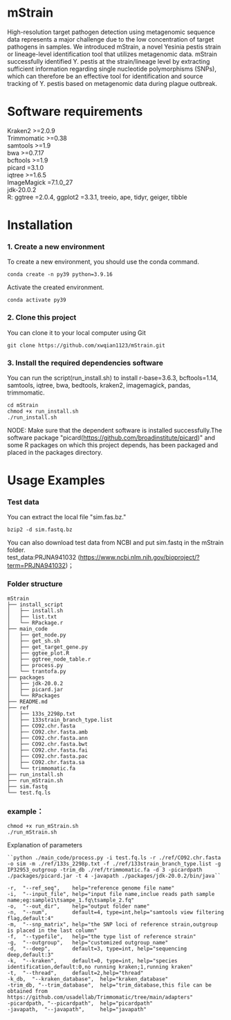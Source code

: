 # mStrain
High-resolution target pathogen detection using metagenomic sequence data represents a major challenge due to the low concentration of target pathogens in samples. We introduced mStrain, a novel Yesinia pestis strain or lineage-level identification tool that utilizes metagenomic data. mStrain successfully identified Y. pestis at the strain/lineage level by extracting sufficient information regarding single nucleotide polymorphisms (SNPs), which can therefore be an effective tool for identification and source tracking of Y. pestis based on metagenomic data during plague outbreak.<br/>

# Software requirements <br/>
Kraken2 >=2.0.9 <br/>
Trimmomatic >=0.38 <br/>
samtools >=1.9 <br/>
bwa >=0.7.17 <br/>
bcftools >=1.9 <br/>
picard =3.1.0<br/>
iqtree >=1.6.5 <br/>
ImageMagick =7.1.0_27 <br/>
jdk-20.0.2 <br/> 
R: ggtree =2.0.4, ggplot2 =3.3.1, treeio, ape, tidyr, geiger, tibble <br/>

# Installation
### 1. Create a new environment <br/>
To create a new environment, you should use the conda command.<br/>
```
conda create -n py39 python=3.9.16
```
Activate the created environment.<br/>
```
conda activate py39
```
### 2. Clone this project <br/>
You can clone it to your local computer using Git<br/>
```
git clone https://github.com/xwqian1123/mStrain.git
```
### 3. Install the required dependencies software <br/>
You can run the script(run_install.sh) to install r-base=3.6.3, bcftools=1.14, samtools, iqtree, bwa, bedtools, kraken2, imagemagick, pandas, trimmomatic.<br/>
```
cd mStrain
chmod +x run_install.sh
./run_install.sh
```
NODE: Make sure that the dependent software is installed successfully.The software package "picard(https://github.com/broadinstitute/picard)" and some R packages on which this project depends, has been packaged and placed in the packages directory.

# Usage Examples

### Test data
You can  extract the local file "sim.fas.bz."<br/>
```
bzip2 -d sim.fastq.bz
```
You can also download test data from NCBI and put sim.fastq in the mStrain folder.<br/>
test_data:PRJNA941032 (https://www.ncbi.nlm.nih.gov/bioproject/?term=PRJNA941032)；<br/>

### Folder structure
```
mStrain
├── install_script
│   ├── install.sh
│   ├── list.txt
│   └── RPackage.r
├── main_code
│   ├── get_node.py
│   ├── get_sh.sh
│   ├── get_target_gene.py
│   ├── ggtee_plot.R
│   ├── ggtree_node_table.r
│   ├── process.py
│   └── trantofa.py
├── packages
│   ├── jdk-20.0.2
│   ├── picard.jar
│   └── RPackages
├── README.md
├── ref
│   ├── 133s_2298p.txt
│   ├── 133strain_branch_type.list
│   ├── CO92.chr.fasta
│   ├── CO92.chr.fasta.amb
│   ├── CO92.chr.fasta.ann
│   ├── CO92.chr.fasta.bwt
│   ├── CO92.chr.fasta.fai
│   ├── CO92.chr.fasta.pac
│   ├── CO92.chr.fasta.sa
│   └── trimmomatic.fa
├── run_install.sh
├── run_mStrain.sh
├── sim.fastq
└── test.fq.ls
```
### example：
```
chmod +x run_mStrain.sh
./run_mStrain.sh
```
Explanation of parameters
```
``python ./main_code/process.py -i test.fq.ls -r ./ref/CO92.chr.fasta -o sim -m ./ref/133s_2298p.txt -f ./ref/133strain_branch_type.list -g IP32953_outgroup -trim_db ./ref/trimmomatic.fa -d 3 -picardpath ./packages/picard.jar -t 4 -javapath ./packages/jdk-20.0.2/bin/java``

-r,  "--ref_seq",    help="reference genome file name"
-i,  "--input_file", help="input file name,inclue reads path sample name;eg:sample1\tsampe_1.fq\tsample_2.fq"
-o,  "--out_dir",    help="output folder name"
-n,  "--num",        default=4, type=int,help="samtools view filtering flag,default:4"
-m,  "--snp_matrix", help="the SNP loci of reference strain,outgroup is placed in the last column"
-f,  "--typefile",   help="the type list of reference strain"
-g,  "--outgroup",   help="customized outgroup_name"
-d,  "--deep",       default=3, type=int, help="sequencing deep,default:3"
-k,  "--kraken",     default=0, type=int, help="species identification,default:0,no running kraken;1,running kraken"
-t,  "--thread",     default=2,help="thread"
-k_db,  "--kraken_database",  help="kraken_database"
-trim_db, "--trim_database",  help="trim_database,this file can be obtained from https://github.com/usadellab/Trimmomatic/tree/main/adapters"
-picardpath, "--picardpath",  help="picardpath"
-javapath,  "--javapath",     help="javapath"

```


